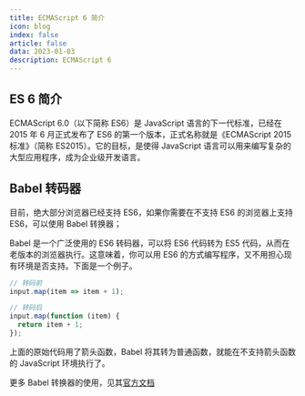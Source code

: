 ```yaml
---
title: ECMAScript 6 简介
icon: blog
index: false
article: false
data: 2023-01-03
description: ECMAScript 6
---
```


## ES 6 简介

ECMAScript 6.0（以下简称 ES6）是 JavaScript 语言的下一代标准，已经在 2015 年 6 月正式发布了 ES6 的第一个版本，正式名称就是《ECMAScript 2015 标准》（简称 ES2015）。它的目标，是使得 JavaScript 语言可以用来编写复杂的大型应用程序，成为企业级开发语言。

## Babel 转码器

目前，绝大部分浏览器已经支持 ES6，如果你需要在不支持 ES6 的浏览器上支持 ES6，可以使用 Babel 转换器；

Babel 是一个广泛使用的 ES6 转码器，可以将 ES6 代码转为 ES5 代码，从而在老版本的浏览器执行。这意味着，你可以用 ES6 的方式编写程序，又不用担心现有环境是否支持。下面是一个例子。

```javascript
// 转码前
input.map(item => item + 1);

// 转码后
input.map(function (item) {
  return item + 1;
});
```

上面的原始代码用了箭头函数，Babel 将其转为普通函数，就能在不支持箭头函数的 JavaScript 环境执行了。

更多 Babel 转换器的使用，见其[官方文档](https://babel.docschina.org/docs/en/)